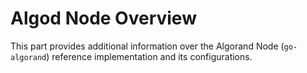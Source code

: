 # Algod Node Overview

This part provides additional information over the Algorand Node (`go-algorand`)
reference implementation and its configurations.
